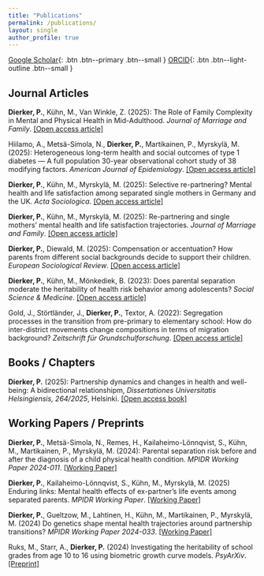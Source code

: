 ```yaml
---
title: "Publications"
permalink: /publications/
layout: single
author_profile: true
---
```


[Google Scholar](https://scholar.google.com/citations?user=dISWu3kAAAAJ){: .btn .btn--primary .btn--small }
[ORCID](https://orcid.org/0000-0002-5038-7157){: .btn .btn--light-outline .btn--small }

## Journal Articles

**Dierker, P.**, Kühn, M., Van Winkle, Z. (2025): The Role of Family Complexity in Mental and Physical Health in Mid-Adulthood. _Journal of Marriage and Family_. [[Open access article]](https://doi.org/10.1111/jomf.70019)

Hiilamo, A., Metsä-Simola, N., **Dierker, P.**, Martikainen, P., Myrskylä, M. (2025): Heterogeneous long-term health and social outcomes of type 1 diabetes — A full population 30-year observational cohort study of 38 modifying factors. _American Journal of Epidemiology_. [[Open access article]](https://doi.org/10.1093/aje/kwaf028)

**Dierker, P.**, Kühn, M., Myrskylä, M. (2025): Selective re-partnering? Mental health and life satisfaction among separated single mothers in Germany and the UK. _Acta Sociologica_. [[Open access article]](https://doi.org/10.1177/00016993241300435)

**Dierker, P.**, Kühn, M., Myrskylä, M. (2025): Re-partnering and single mothers’ mental health and life satisfaction trajectories. _Journal of Marriage and Family_. [[Open access article]](https://doi.org/10.1111/jomf.13015)

**Dierker, P.**, Diewald, M. (2025): Compensation or accentuation? How parents from different social backgrounds decide to support their children. _European Sociological Review_. [[Open access article]](https://doi.org/10.1093/esr/jcae010)

**Dierker, P.**, Kühn, M., Mönkediek, B. (2023): Does parental separation moderate the heritability of health risk behavior among adolescents? _Social Science & Medicine_. [[Open access article]](https://doi.org/10.1016/j.socscimed.2023.116070)

Gold, J., Störtländer, J., **Dierker, P.**, Textor, A. (2022): Segregation processes in the transition from pre-primary to elementary school: How do inter-district movements change compositions in terms of migration background? _Zeitschrift für Grundschulforschung_. [[Open access article]](https://doi.org/10.1007/s42278-021-00128-5)


## Books / Chapters

**Dierker, P.** (2025): Partnership dynamics and changes in health and well-being: A bidirectional relationshipm, _Dissertationes Universitatis Helsingiensis, 264/2025_, Helsinki. [[Open access book]](https://helda.helsinki.fi/items/27244d57-7342-4244-8ba2-8238e2f314a0)


## Working Papers / Preprints

**Dierker, P.**, Metsä-Simola, N., Remes, H., Kailaheimo-Lönnqvist, S., Kühn, M., Martikainen, P., Myrskylä, M. (2024): Parental separation risk before and after the diagnosis of a child physical health condition. _MPIDR Working Paper 2024-011_. [[Working Paper]](https://doi.org/10.4054/MPIDR-WP-2024-011)

**Dierker, P.**, Kailaheimo-Lönnqvist, S., Kühn, M., Myrskylä, M. (2025) Enduring links: Mental health effects of ex-partner’s life events among separated parents. _MPIDR Working Paper_. [[Working Paper]](https://www.demogr.mpg.de/en/publications_databases_6118/publications_1904/mpidr_working_papers/enduring_links_mental_health_effects_of_ex_partner_s_life_events_among_separated_parents_8444)

**Dierker, P.**, Gueltzow, M., Lahtinen, H., Kühn, M., Martikainen, P., Myrskylä, M. (2024) Do genetics shape mental health trajectories around partnership transitions? _MPIDR Working Paper 2024-033_. [[Working Paper]](https://doi.org/10.4054/MPIDR-WP-2024-033)

Ruks, M., Starr, A., **Dierker, P.** (2024) Investigating the heritability of school grades from age 10 to 16 using biometric growth curve models. _PsyArXiv_. [[Preprint]](https://doi.org/10.31234/osf.io/vecy9)
